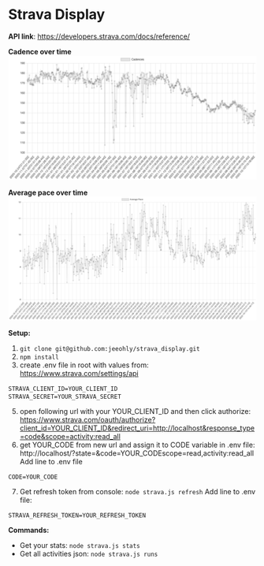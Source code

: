 # Strava Display

**API link**: https://developers.strava.com/docs/reference/

**Cadence over time**
![image](./charts/cadence_over_time.png)

**Average pace over time**
![image](./charts/avg_pace_over_time.png)

**Setup:**
1. `git clone git@github.com:jeeohly/strava_display.git`
2. `npm install`
3. create .env file in root with values from: https://www.strava.com/settings/api<br>
```
STRAVA_CLIENT_ID=YOUR_CLIENT_ID
STRAVA_SECRET=YOUR_STRAVA_SECRET
```
5. open following url with your YOUR_CLIENT_ID and then click authorize:
https://www.strava.com/oauth/authorize?client_id=YOUR_CLIENT_ID&redirect_uri=http://localhost&response_type=code&scope=activity:read_all
6. get YOUR_CODE from new url and assign it to CODE variable in .env file:
http://localhost/?state=&code=YOUR_CODEscope=read,activity:read_all
Add line to .env file
```
CODE=YOUR_CODE
```
7. Get refresh token from console:
`node strava.js refresh`
Add line to .env file: 
```
STRAVA_REFRESH_TOKEN=YOUR_REFRESH_TOKEN
```

**Commands:**
- Get your stats:
`node strava.js stats`
- Get all activities json:
`node strava.js runs`




